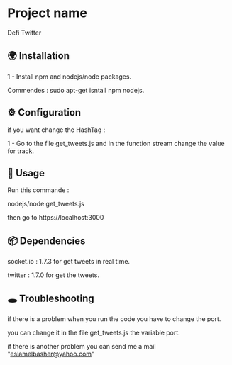 # Project name

Defi Twitter

## 🌍 Installation

1 - Install npm and nodejs/node packages.

Commendes : sudo apt-get isntall npm nodejs.

## ⚙ Configuration

if you want change the HashTag :

1 - Go to the file get_tweets.js and in the function stream change the value for track. 

## 👋 Usage

Run this commande : 

nodejs/node get_tweets.js

then go to https://localhost:3000

## 📦 Dependencies

socket.io : 1.7.3 for get tweets in real time.

twitter : 1.7.0 for get the tweets.

## 🕳 Troubleshooting

if there is a problem when you run the code you have to change the port.

you can change it in the file get_tweets.js the variable port.

if there is another problem you can send me a mail "eslamelbasher@yahoo.com"
